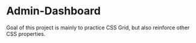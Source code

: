 # Admin-Dashboard

Goal of this project is mainly to practice CSS Grid, but also reinforce other CSS properties.
